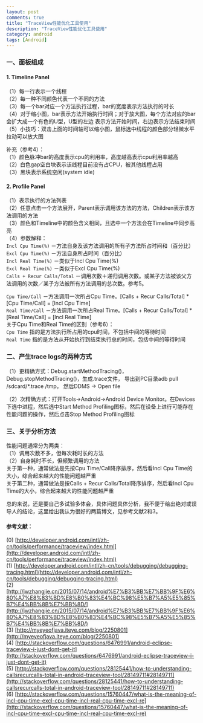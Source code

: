 ```yaml
---
layout: post
comments: true
title: "TraceView性能优化工具使用"
description: "TraceView性能优化工具使用"
category: android
tags: [Android]
---
```


### 一、面板组成

#### 1. Timeline Panel

（1）每一行表示一个线程    
（2）每一种不同颜色代表一个不同的方法    
（3）每一个bar对应一个方法执行过程，bar的宽度表示方法执行的时长    
（4）对于缩小图，bar表示方法开始执行时间；对于放大图，每个方法对应的bar会扩大成一个有色的U型，U型的左边  表示方法开始时间，右边表示方法结束时间    
（5）小技巧：双击上面的时间轴可以缩小图，鼠标选中线程的颜色部分轻微水平拉动可以放大图    

补充（参考4）：    
（1）颜色脉冲bar的高度表示cpu的利用率，高度越高表示cpu利用率越高    
（2）白色gap空白块表示该线程目前没有占CPU，被其他线程占用    
（3）黑块表示系统空闲(system idle)    

#### 2. Profile Panel

（1）表示执行的方法列表    
（2）任意点击一个方法展开，Parent表示调用该方法的方法，Children表示该方法调用的方法    
（3）颜色和Timeline中的颜色含义相同，且选中一个方法会在Timeline中同步高亮    
（4）参数解释：    
`Incl Cpu Time(%)` －方法自身及该方法调用的所有子方法所占时间和（百分比）    
`Excl Cpu Time(%)` －方法自身所占时间（百分比）    
`Incl Real Time(%)` －类似于Incl Cpu Time(%)    
`Excl Real Time(%)` －类似于Excl Cpu Time(%)    
`Calls + Recur Calls/Total` －调用次数＋递归调用次数。或某子方法被该父方法调用的次数／某子方法被所有方法调用的总次数。参考5。    

`Cpu Time/Call` －方法调用一次所占Cpu Time。[Calls + Recur Calls/Total] * [Cpu Time/Call] = [Incl Cpu Time]    
`Real Time/Call` －方法调用一次所占Real Time。[Calls + Recur Calls/Total] * [Real Time/Call] = [Incl Real Time]    
关于Cpu Time和Real Time的区别（参考6）：    
`Cpu Time` 指的是方法执行所占用的cpu时间，不包括中间的等待时间    
`Real Time` 指的是方法从开始执行到结束执行总的时间，包括中间的等待时间    

### 二、产生trace logs的两种方式

（1）更精确方式：Debug.startMethodTracing()，Debug.stopMethodTracing()，生成.trace文件，
         导出到PC目录adb pull /sdcard/*.trace /tmp， 然后DDMS -> Open file
         
（2）次精确方式：打开Tools->Android->Android Device Monitor。在Devices下选中进程，然后选中Start Method Profiling图标，然后在设备上进行可能存在性能问题的操作，然后点击Stop Method Profiling图标

### 三、关于分析方法

性能问题通常分为两类：    
（1）调用次数不多，但每次耗时长的方法    
（2）自身耗时不长，但频繁调用的方法    
关于第一种，通常做法是先按Cpu Time/Call降序排序，然后看Incl Cpu Time的大小，综合起来越大的性能问题越严重    
关于第二种，通常做法是按Calls + Recur Calls/Total降序排序，然后看Incl Cpu Time的大小，综合起来越大的性能问题越严重    

总的来说，还是要自己多试验多体会，具体问题具体分析，我不便于给出绝对或误导人的结论，这里给出我认为很好的两篇博文，见参考文献2和3。    

#### 参考文献：
(0) [http://developer.android.com/intl/zh-cn/tools/performance/traceview/index.html](http://developer.android.com/intl/zh-cn/tools/performance/traceview/index.html)    
(1) [http://developer.android.com/intl/zh-cn/tools/debugging/debugging-tracing.html](http://developer.android.com/intl/zh-cn/tools/debugging/debugging-tracing.html)    
(2) [http://jwzhangjie.cn/2015/07/14/android%E7%B3%BB%E7%BB%9F%E6%80%A7%E8%83%BD%E8%B0%83%E4%BC%98%E5%B7%A5%E5%85%B7%E4%BB%8B%E7%BB%8D/](http://jwzhangjie.cn/2015/07/14/android%E7%B3%BB%E7%BB%9F%E6%80%A7%E8%83%BD%E8%B0%83%E4%BC%98%E5%B7%A5%E5%85%B7%E4%BB%8B%E7%BB%8D/)    
(3) [http://myeyeofjava.iteye.com/blog/2250801](http://myeyeofjava.iteye.com/blog/2250801)    
(4) [http://stackoverflow.com/questions/6476991/android-eclipse-traceview-i-just-dont-get-it](http://stackoverflow.com/questions/6476991/android-eclipse-traceview-i-just-dont-get-it)    
(5) [http://stackoverflow.com/questions/28125441/how-to-understanding-callsrecurcalls-total-in-android-traceview-tool/28149711#28149711](http://stackoverflow.com/questions/28125441/how-to-understanding-callsrecurcalls-total-in-android-traceview-tool/28149711#28149711)    
(6) [http://stackoverflow.com/questions/15760447/what-is-the-meaning-of-incl-cpu-time-excl-cpu-time-incl-real-cpu-time-excl-re](http://stackoverflow.com/questions/15760447/what-is-the-meaning-of-incl-cpu-time-excl-cpu-time-incl-real-cpu-time-excl-re)




